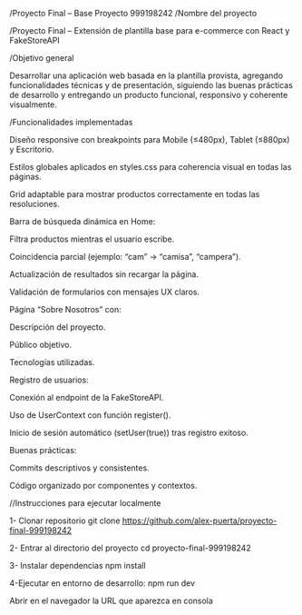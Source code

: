/Proyecto Final – Base Proyecto 999198242
/Nombre del proyecto

/Proyecto Final – Extensión de plantilla base para e-commerce con    React y FakeStoreAPI

/Objetivo general

Desarrollar una aplicación web basada en la plantilla provista, agregando funcionalidades técnicas y de presentación, siguiendo las buenas prácticas de desarrollo y entregando un producto funcional, responsivo y coherente visualmente.

/Funcionalidades implementadas

Diseño responsive con breakpoints para Mobile (≤480px), Tablet (≤880px) y Escritorio.

Estilos globales aplicados en styles.css para coherencia visual en todas las páginas.

Grid adaptable para mostrar productos correctamente en todas las resoluciones.

Barra de búsqueda dinámica en Home:

 Filtra productos mientras el usuario escribe.

 Coincidencia parcial (ejemplo: “cam” → “camisa”, “campera”).

 Actualización de resultados sin recargar la página.

Validación de formularios con mensajes UX claros.

Página “Sobre Nosotros” con:

 Descripción del proyecto.

 Público objetivo.

 Tecnologías utilizadas.

Registro de usuarios:

 Conexión al endpoint de la FakeStoreAPI.

 Uso de UserContext con función register().

 Inicio de sesión automático (setUser(true)) tras registro exitoso.

Buenas prácticas:

 Commits descriptivos y consistentes.

 Código organizado por componentes y contextos.

//Instrucciones para ejecutar localmente

1- Clonar repositorio
git clone https://github.com/alex-puerta/proyecto-final-999198242

2- Entrar al directorio del proyecto
cd proyecto-final-999198242

3- Instalar dependencias
npm install

4-Ejecutar en entorno de desarrollo:
npm run dev

Abrir en el navegador la URL que aparezca en consola
